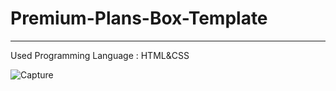 # Premium-Plans-Box-Template
---

Used Programming Language : HTML&CSS

![Capture](https://user-images.githubusercontent.com/86977059/125170028-4188ac80-e1ad-11eb-9e40-3168fc420dce.PNG)
